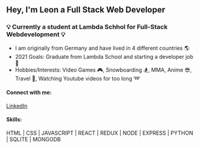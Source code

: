 ## Hey, I'm Leon a Full Stack Web Developer

### 💡 Currently a student at Lambda Schhol for Full-Stack Webdevelopment 💡

 
* I am originally from Germany and have lived in 4 different countries :earth_americas:
* 2021 Goals: Graduate from Lambda School and starting a developer job :eyes:
* Hobbies/Interests: Video Games :video_game:, Snowboarding :snowboarder:, MMA, Anime :sunglasses:, Travel :briefcase:, Watching Youtube videos for too long :loop:

#### Connect with me:
[LinkedIn](https://www.linkedin.com/in/leon-nasswetter-161811178/)

#### Skills: 
HTML | CSS | JAVASCRIPT | REACT | REDUX | NODE | EXPRESS | PYTHON | SQLITE | MONGODB

